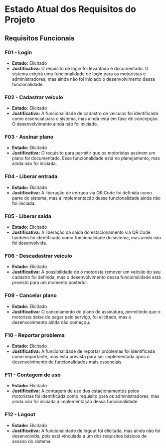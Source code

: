 # Estado Atual dos Requisitos do Projeto

## Requisitos Funcionais

### F01 - Login
- **Estado:** Elicitado
- **Justificativa:** O requisito de login foi levantado e documentado. O sistema exigirá uma funcionalidade de login para os motoristas e administradores, mas ainda não foi iniciado o desenvolvimento dessa funcionalidade.

### F02 - Cadastrar veículo
- **Estado:** Elicitado
- **Justificativa:** A funcionalidade de cadastro de veículos foi identificada como essencial para o sistema, mas ainda está em fase de concepção. O desenvolvimento ainda não foi iniciado.

### F03 - Assinar plano
- **Estado:** Elicitado
- **Justificativa:** O requisito para permitir que os motoristas assinem um plano foi documentado. Essa funcionalidade está no planejamento, mas ainda não foi iniciada.

### F04 - Liberar entrada
- **Estado:** Elicitado
- **Justificativa:** A liberação de entrada via QR Code foi definida como parte do sistema, mas a implementação dessa funcionalidade ainda não foi iniciada.

### F05 - Liberar saída
- **Estado:** Elicitado
- **Justificativa:** A liberação da saída do estacionamento via QR Code também foi identificada como funcionalidade do sistema, mas ainda não foi desenvolvida.

### F06 - Descadastrar veículo
- **Estado:** Elicitado
- **Justificativa:** A possibilidade de o motorista remover um veículo do seu cadastro foi definida, mas o desenvolvimento dessa funcionalidade está previsto para um momento posterior.

### F09 - Cancelar plano
- **Estado:** Elicitado
- **Justificativa:** O cancelamento do plano de assinatura, permitindo que o motorista deixe de pagar pelo serviço, foi elicitado, mas o desenvolvimento ainda não começou.

### F10 - Reportar problema
- **Estado:** Elicitado
- **Justificativa:** A funcionalidade de reportar problemas foi identificada como importante, mas está prevista para ser implementada após o desenvolvimento de funcionalidades mais essenciais.

### F11 - Contagem de uso
- **Estado:** Elicitado
- **Justificativa:** A contagem de uso dos estacionamentos pelos motoristas foi identificada como requisito para os administradores, mas ainda não foi iniciada a implementação dessa funcionalidade.

### F12 - Logout
- **Estado:** Elicitado
- **Justificativa:** A funcionalidade de logout foi elicitada, mas ainda não foi desenvolvida, pois está vinculada a um dos requisitos básicos de acesso do sistema.
